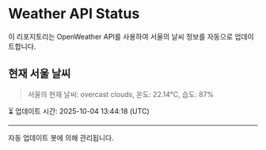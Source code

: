 
# Weather API Status

이 리포지토리는 OpenWeather API를 사용하여 서울의 날씨 정보를 자동으로 업데이트합니다.

## 현재 서울 날씨
> 서울의 현재 날씨: overcast clouds, 온도: 22.14°C, 습도: 87%

⏳ 업데이트 시간: 2025-10-04 13:44:18 (UTC)

---
자동 업데이트 봇에 의해 관리됩니다.
